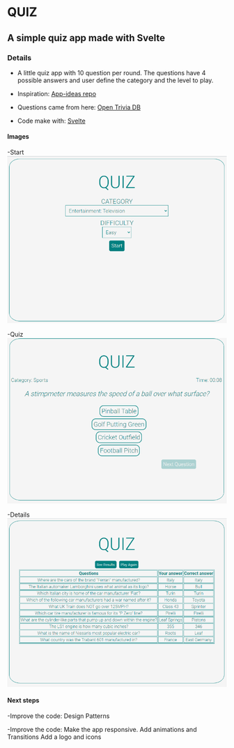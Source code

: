 # QUIZ

## A simple quiz app made with Svelte

### Details

- A little quiz app with 10 question per round. The questions have 4 possible answers and user define the
  category and the level to play.  

- Inspiration: [App-ideas repo](https://github.com/florinpop17/app-ideas/blob/master/Projects/1-Beginner/Quiz-App.md)
- Questions came from here: [Open Trivia DB](https://opentdb.com/api_config.php)
- Code make with: [Svelte](https://svelte.dev/)

#### Images

-Start
![](img/start.PNG)

-Quiz
![](img/quiz.PNG)

-Details
![](img/details.PNG)


#### Next steps

-Improve the code: Design Patterns

-Improve the code: Make the app responsive.
                   Add animations and Transitions
                   Add a logo and icons                 


